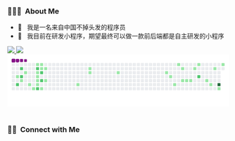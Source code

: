<h3> 👨🏻‍💻 &nbsp;About Me </h3>

- 🤔 &nbsp; 我是一名来自中国不掉头发的程序员 
- 🌱 &nbsp; 我目前在研发小程序，期望最终可以做一款前后端都是自主研发的小程序


<a href="https://github.com/qiaoxuchen">
  <img height="180em" src="https://github-readme-stats.vercel.app/api?username=qiaoxuchen&theme=buefy&show_icons=true" />
  <img height="180em" src="https://github-readme-stats.vercel.app/api/top-langs/?username=qiaoxuchen&theme=buefy&layout=compact" />
</a>
<br/>

<!-- 贪吃蛇 -->
<div align="center"><img src="https://github.com/qiaoxuchen/qiaoxuchen/blob/main/github-contribution-grid-snake.gif" ></div>
<br/>

<h3> 🤝🏻 &nbsp;Connect with Me </h3>


